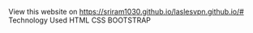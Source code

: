 View this website on https://sriram1030.github.io/laslesvpn.github.io/#
Technology Used
HTML
CSS
BOOTSTRAP
